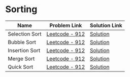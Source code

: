 # Sorting


| Name       | Problem Link                       | Solution Link                      |
|--------------------|------------------------------------|-----------------------------------|
| Selection Sort          | [Leetcode - 912](https://leetcode.com/problems/sort-an-array)                | [Solution](https://github.com/moinhameed27/Ultimate-DSA/blob/main/Sorting/Selection_Sort.cpp)              |
| Bubble Sort          | [Leetcode - 912](https://leetcode.com/problems/sort-an-array)                | [Solution](https://github.com/moinhameed27/Ultimate-DSA/blob/main/Sorting/Bubble_Sort.cpp)              |
| Insertion Sort          | [Leetcode - 912](https://leetcode.com/problems/sort-an-array)                | [Solution](https://github.com/moinhameed27/Ultimate-DSA/blob/main/Sorting/Insertion_Sort.cpp)              |
| Merge Sort          | [Leetcode - 912](https://leetcode.com/problems/sort-an-array)                | [Solution](https://github.com/moinhameed27/Ultimate-DSA/blob/main/Sorting/Merge_Sort.cpp)              |
| Quick Sort          | [Leetcode - 912](https://leetcode.com/problems/sort-an-array)                | [Solution](https://github.com/moinhameed27/Ultimate-DSA/blob/main/Sorting/Quick_Sort.cpp)              |




